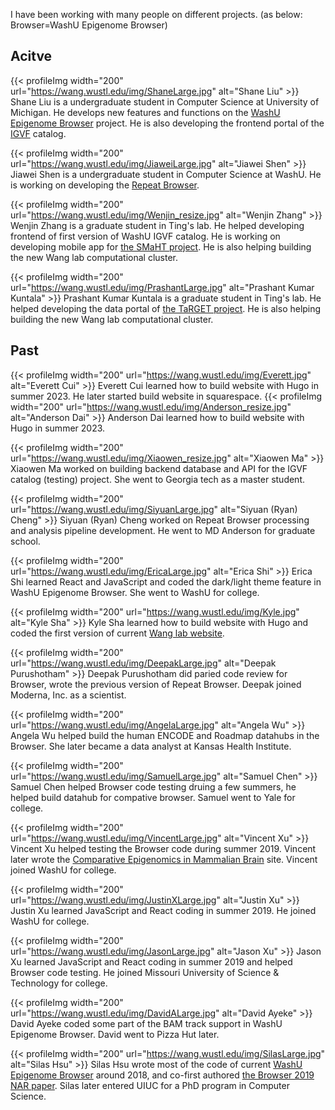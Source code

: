 I have been working with many people on different projects. (as below: Browser=WashU Epigenome Browser)

## Acitve

{{< profileImg width="200" url="https://wang.wustl.edu/img/ShaneLarge.jpg" alt="Shane Liu" >}}
Shane Liu is a undergraduate student in Computer Science at University of Michigan. He develops new features and functions on the [WashU Epigenome Browser](https://epigenomegateway.wustl.edu/) project. He is also developing the frontend portal of the [IGVF](https://igvf.org/) catalog.

{{< profileImg width="200" url="https://wang.wustl.edu/img/JiaweiLarge.jpg" alt="Jiawei Shen" >}}
Jiawei Shen is a undergraduate student in Computer Science at WashU. He is working on developing the [Repeat Browser](https://repeatbrowser.org/).

{{< profileImg width="200" url="https://wang.wustl.edu/img/Wenjin_resize.jpg" alt="Wenjin Zhang" >}}
Wenjin Zhang is a graduate student in Ting's lab. He helped developing frontend of first version of WashU IGVF catalog. He is working on developing mobile app for [the SMaHT project](https://smaht.org/). He is also helping building the new Wang lab computational cluster.

{{< profileImg width="200" url="https://wang.wustl.edu/img/PrashantLarge.jpg" alt="Prashant Kumar Kuntala" >}}
Prashant Kumar Kuntala is a graduate student in Ting's lab. He helped developing the data portal of [the TaRGET project](https://targetepigenomics.org/). He is also helping building the new Wang lab computational cluster.

## Past

{{< profileImg width="200" url="https://wang.wustl.edu/img/Everett.jpg" alt="Everett Cui" >}}
Everett Cui learned how to build website with Hugo in summer 2023. He later started build website in squarespace.
{{< profileImg width="200" url="https://wang.wustl.edu/img/Anderson_resize.jpg" alt="Anderson Dai" >}}
Anderson Dai learned how to build website with Hugo in summer 2023.

{{< profileImg width="200" url="https://wang.wustl.edu/img/Xiaowen_resize.jpg" alt="Xiaowen Ma" >}}
Xiaowen Ma worked on building backend database and API for the IGVF catalog (testing) project. She went to Georgia tech as a master student.

{{< profileImg width="200" url="https://wang.wustl.edu/img/SiyuanLarge.jpg" alt="Siyuan (Ryan) Cheng" >}}
Siyuan (Ryan) Cheng worked on Repeat Browser processing and analysis pipeline development. He went to MD Anderson for graduate school.

{{< profileImg width="200" url="https://wang.wustl.edu/img/EricaLarge.jpg" alt="Erica Shi" >}}
Erica Shi learned React and JavaScript and coded the dark/light theme feature in WashU Epigenome Browser. She went to WashU for college.

{{< profileImg width="200" url="https://wang.wustl.edu/img/Kyle.jpg" alt="Kyle Sha" >}}
Kyle Sha learned how to build website with Hugo and coded the first version of current [Wang lab website](https://wang.wustl.edu).

{{< profileImg width="200" url="https://wang.wustl.edu/img/DeepakLarge.jpg" alt="Deepak Purushotham" >}}
Deepak Purushotham did paried code review for Browser, wrote the previous version of Repeat Browser. Deepak joined Moderna, Inc. as a scientist.

{{< profileImg width="200" url="https://wang.wustl.edu/img/AngelaLarge.jpg" alt="Angela Wu" >}}
Angela Wu helped build the human ENCODE and Roadmap datahubs in the Browser. She later became a data analyst at Kansas Health Institute.

{{< profileImg width="200" url="https://wang.wustl.edu/img/SamuelLarge.jpg" alt="Samuel Chen" >}}
Samuel Chen helped Browser code testing druing a few summers, he helped build datahub for compative browser. Samuel went to Yale for college.

{{< profileImg width="200" url="https://wang.wustl.edu/img/VincentLarge.jpg" alt="Vincent Xu" >}}
Vincent Xu helped testing the Browser code during summer 2019. Vincent later wrote the [Comparative Epigenomics in Mammalian Brain](https://epigenome.wustl.edu/BrainComparativeEpigenome/) site. Vincent joined WashU for college.

{{< profileImg width="200" url="https://wang.wustl.edu/img/JustinXLarge.jpg" alt="Justin Xu" >}}
Justin Xu learned JavaScript and React coding in summer 2019. He joined WashU for college.

{{< profileImg width="200" url="https://wang.wustl.edu/img/JasonLarge.jpg" alt="Jason Xu" >}}
Jason Xu learned JavaScript and React coding in summer 2019 and helped Browser code testing. He joined Missouri University of Science & Technology for college.

{{< profileImg width="200" url="https://wang.wustl.edu/img/DavidALarge.jpg" alt="David Ayeke" >}}
David Ayeke coded some part of the BAM track support in WashU Epigenome Browser. David went to Pizza Hut later.

{{< profileImg width="200" url="https://wang.wustl.edu/img/SilasLarge.jpg" alt="Silas Hsu" >}}
Silas Hsu wrote most of the code of current [WashU Epigenome Browser](https://epigenomegateway.wustl.edu/) around 2018, and co-first authored [the Browser 2019 NAR paper](https://doi.org/10.1093/nar/gkz348). Silas later entered UIUC for a PhD program in Computer Science.

